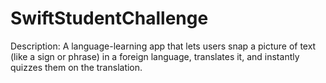 # SwiftStudentChallenge
 Description: A language-learning app that lets users snap a picture of text (like a sign or phrase) in a foreign language, translates it, and instantly quizzes them on the translation.
